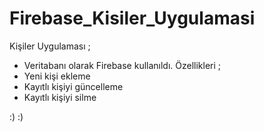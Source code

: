 # Firebase_Kisiler_Uygulamasi
Kişiler Uygulaması ;

- Veritabanı olarak Firebase kullanıldı.
Özellikleri ;
- Yeni kişi ekleme
- Kayıtlı kişiyi güncelleme
- Kayıtlı kişiyi silme

:) :)
